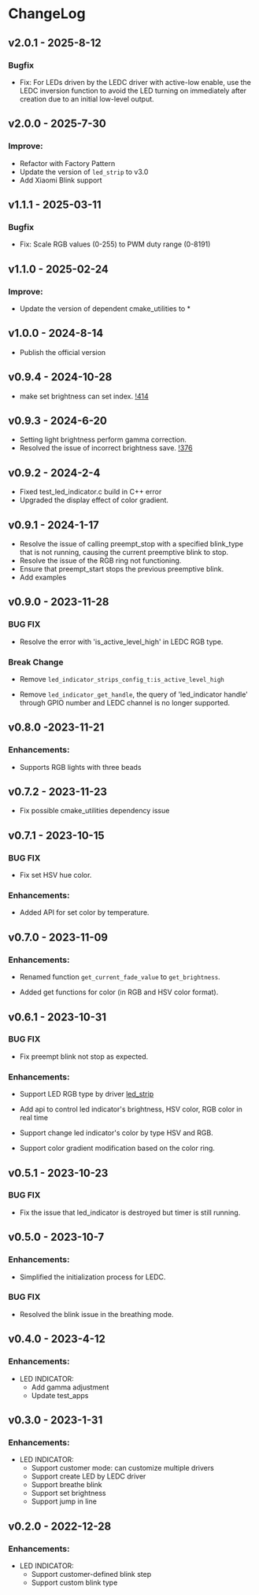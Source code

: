 # ChangeLog

## v2.0.1 - 2025-8-12

### Bugfix

* Fix: For LEDs driven by the LEDC driver with active-low enable, use the LEDC inversion function to avoid the LED turning on immediately after creation due to an initial low-level output.

## v2.0.0 - 2025-7-30

### Improve:

* Refactor with Factory Pattern
* Update the version of `led_strip` to v3.0
* Add Xiaomi Blink support

## v1.1.1 - 2025-03-11

### Bugfix

* Fix: Scale RGB values (0-255) to PWM duty range (0-8191)

## v1.1.0 - 2025-02-24

### Improve:

* Update the version of dependent cmake_utilities to *

## v1.0.0 - 2024-8-14

* Publish the official version

## v0.9.4 - 2024-10-28

* make set brightness can set index. [!414](https://github.com/espressif/esp-iot-solution/issues/414)

## v0.9.3 - 2024-6-20

* Setting light brightness perform gamma correction.
* Resolved the issue of incorrect brightness save. [!376](https://github.com/espressif/esp-iot-solution/issues/376)

## v0.9.2 - 2024-2-4

* Fixed test_led_indicator.c build in C++ error
* Upgraded the display effect of color gradient.

## v0.9.1 - 2024-1-17

* Resolve the issue of calling preempt_stop with a specified blink_type that is not running, causing the current preemptive blink to stop.
* Resolve the issue of the RGB ring not functioning.
* Ensure that preempt_start stops the previous preemptive blink.
* Add examples

## v0.9.0 - 2023-11-28

### BUG FIX

* Resolve the error with 'is_active_level_high' in LEDC RGB type.

### Break Change

* Remove `led_indicator_strips_config_t:is_active_level_high`

* Remove `led_indicator_get_handle`, the query of 'led_indicator handle' through GPIO number and LEDC channel is no longer supported.

## v0.8.0 -2023-11-21

### Enhancements:

* Supports RGB lights with three beads

## v0.7.2 - 2023-11-23

* Fix possible cmake_utilities dependency issue

## v0.7.1 - 2023-10-15

### BUG FIX

* Fix set HSV hue color.

### Enhancements:

* Added API for set color by temperature.

## v0.7.0 - 2023-11-09

### Enhancements:

* Renamed function `get_current_fade_value` to `get_brightness`.

* Added get functions for color (in RGB and HSV color format).

## v0.6.1 - 2023-10-31

### BUG FIX

* Fix preempt blink not stop as expected.

### Enhancements:

* Support LED RGB type by driver [led_strip](https://components.espressif.com/components/espressif/led_strip)

* Add api to control led indicator's brightness, HSV color, RGB color in real time

* Support change led indicator's color by type HSV and RGB.

* Support color gradient modification based on the color ring.

## v0.5.1 - 2023-10-23

### BUG FIX

* Fix the issue that led_indicator is destroyed but timer is still running.

## v0.5.0 - 2023-10-7

### Enhancements:

* Simplified the initialization process for LEDC.

### BUG FIX

* Resolved the blink issue in the breathing mode.

## v0.4.0 - 2023-4-12

### Enhancements:

* LED INDICATOR:
  * Add gamma adjustment
  * Update test_apps

## v0.3.0 - 2023-1-31

### Enhancements:

* LED INDICATOR:
  * Support customer mode: can customize multiple drivers
  * Support create LED by LEDC driver
  * Support breathe blink
  * Support set brightness
  * Support jump in line

## v0.2.0 - 2022-12-28

### Enhancements:

* LED INDICATOR:
  * Support customer-defined blink step
  * Support custom blink type